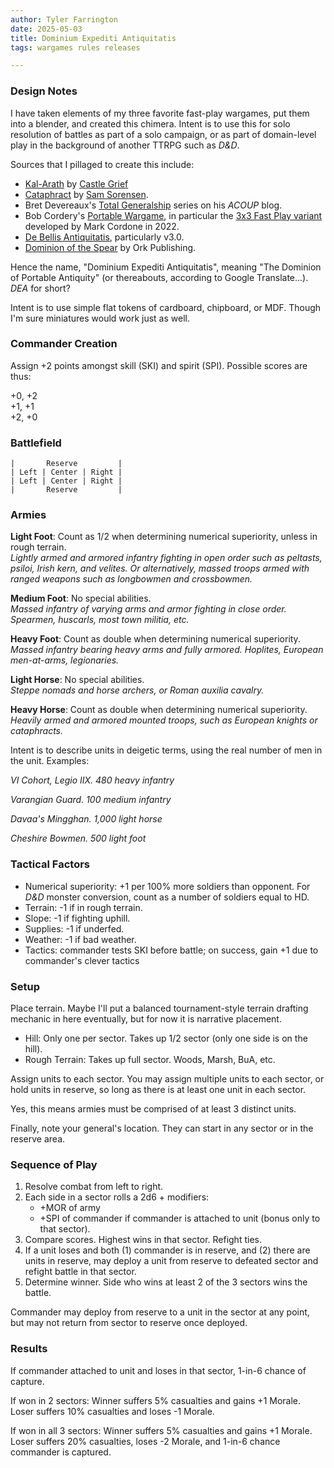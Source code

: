 ```yaml
---
author: Tyler Farrington
date: 2025-05-03
title: Dominium Expediti Antiquitatis
tags: wargames rules releases

---
```



### Design Notes

I have taken elements of my three favorite fast-play wargames, put them into a blender, and created this chimera. Intent is to use this for solo resolution of battles as part of a solo campaign, or as part of domain-level play in the background of another TTRPG such as *D&D*.

Sources that I pillaged to create this include:

- [Kal-Arath](https://castlegrief.itch.io/kal-arath) by [Castle Grief](https://castlegrief.substack.com/)
- [Cataphract](https://docs.google.com/document/d/1iKPvuuBMyDo4imzIbZiVTIvr_s2XJb7PZzuJ123Tg5Y/edit?usp=sharing) by [Sam Sorensen](https://samsorensen.blot.im/).
- Bret Devereaux's [Total Generalship](https://acoup.blog/2022/05/27/collections-total-generalship-commanding-pre-modern-armies-part-i-reports/) series on his *ACOUP* blog.
- Bob Cordery's [Portable Wargame](http://wargamingmiscellany.blogspot.com/p/blog-page.html), in particular the [3x3 Fast Play variant](https://www.facebook.com/groups/1834456900102155/permalink/3099117333636099/) developed by Mark Cordone in 2022.
- [De Bellis Antiquitatis](https://boardgamegeek.com/boardgame/299/de-bellis-antiquitatis-quick-play-wargame-rules-wi), particularly v3.0.
- [Dominion of the Spear](https://www.wargamevault.com/product/507147/Dominion-of-the-Spear) by Ork Publishing. 

Hence the name, "Dominium Expediti Antiquitatis", meaning "The Dominion of Portable Antiquity" (or thereabouts, according to Google Translate...). *DEA* for short?

Intent is to use simple flat tokens of cardboard, chipboard, or MDF. Though I'm sure miniatures would work just as well.

### Commander Creation

Assign +2 points amongst skill (SKI) and spirit (SPI). Possible scores are thus:

+0, +2  
+1, +1  
+2, +0

### Battlefield

```
|	    Reserve		    |
| Left | Center | Right |
| Left | Center | Right |
|	    Reserve		    |
```

### Armies

**Light Foot**: Count as 1/2 when determining numerical superiority, unless in rough terrain.  
*Lightly armed and armored infantry fighting in open order such as peltasts, psiloi, Irish kern, and velites. Or alternatively, massed troops armed with ranged weapons such as longbowmen and crossbowmen.*

**Medium Foot**: No special abilities.     
*Massed infantry of varying arms and armor fighting in close order. Spearmen, huscarls, most town militia, etc.*

**Heavy Foot**: Count as double when determining numerical superiority.  
*Massed infantry bearing heavy arms and fully armored. Hoplites, European men-at-arms, legionaries.*

**Light Horse**: No special abilities.    
*Steppe nomads and horse archers, or Roman auxilia cavalry.* 

**Heavy Horse**: Count as double when determining numerical superiority.  
*Heavily armed and armored mounted troops, such as European knights or cataphracts.*   

Intent is to describe units in deigetic terms, using the real number of men in the unit. Examples:

*VI Cohort, Legio IIX. 480 heavy infantry*

*Varangian Guard. 100 medium infantry*

*Davaa's Mingghan. 1,000 light horse*

*Cheshire Bowmen. 500 light foot*

### Tactical Factors

- Numerical superiority: +1 per 100% more soldiers than opponent. For *D&D* monster conversion, count as a number of soldiers equal to HD.
- Terrain: -1 if in rough terrain.
- Slope: -1 if fighting uphill. 
- Supplies: -1 if underfed.
- Weather: -1 if bad weather.
- Tactics: commander tests SKI before battle; on success, gain +1 due to commander's clever tactics

### Setup

Place terrain. Maybe I'll put a balanced tournament-style terrain drafting mechanic in here eventually, but for now it is narrative placement.  

- Hill: Only one per sector. Takes up 1/2 sector (only one side is on the hill).
- Rough Terrain: Takes up full sector. Woods, Marsh, BuA, etc.

Assign units to each sector. You may assign multiple units to each sector, or hold units in reserve, so long as there is at least one unit in each sector.

Yes, this means armies must be comprised of at least 3 distinct units. 

Finally, note your general's location. They can start in any sector or in the reserve area.

### Sequence of Play

1. Resolve combat from left to right.
2. Each side in a sector rolls a 2d6 + modifiers:
    - +MOR of army
    - +SPI of commander if commander is attached to unit (bonus only to that sector).
3. Compare scores. Highest wins in that sector. Refight ties.  
4. If a unit loses and both (1) commander is in reserve, and (2) there are units in reserve, may deploy a unit from reserve to defeated sector and refight battle in that sector.
5. Determine winner. Side who wins at least 2 of the 3 sectors wins the battle. 

Commander may deploy from reserve to a unit in the sector at any point, but may not return from sector to reserve once deployed.

### Results

If commander attached to unit and loses in that sector, 1-in-6 chance of capture.

If won in 2 sectors: Winner suffers 5% casualties and gains +1 Morale. Loser suffers 10% casualties and loses -1 Morale.

If won in all 3 sectors: Winner suffers 5% casualties and gains +1 Morale. Loser suffers 20% casualties, loses -2 Morale, and 1-in-6 chance commander is captured.

